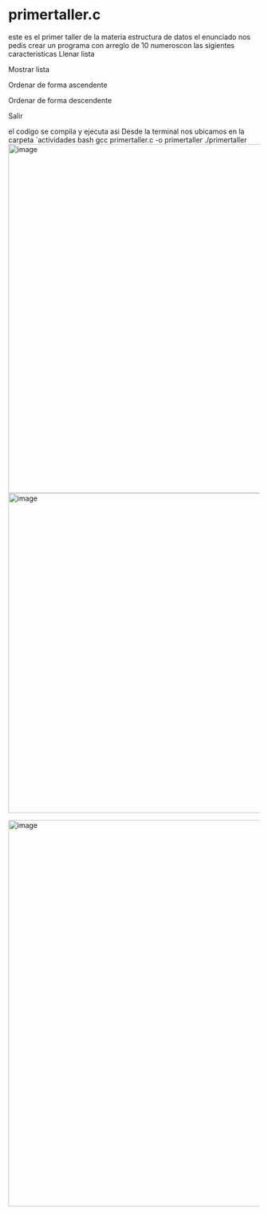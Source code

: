 # primertaller.c
este es el primer taller  de la materia estructura de datos  el enunciado nos pedis crear un programa con arreglo de 10 numeroscon las sigientes caracteristicas 
Llenar lista

Mostrar lista

Ordenar de forma ascendente

Ordenar de forma descendente

Salir


el codigo se compila y ejecuta asi 
Desde la terminal nos ubicamos en  la carpeta `actividades
bash
gcc primertaller.c -o primertaller
./primertaller  
<img width="1217" height="698" alt="image" src="https://github.com/user-attachments/assets/55260fef-edb6-477c-aed7-ca2c589db492" />
<img width="872" height="640" alt="image" src="https://github.com/user-attachments/assets/8cfa59f1-64fa-401e-913d-e45f17690231" />

<img width="1253" height="773" alt="image" src="https://github.com/user-attachments/assets/98fd4aec-0150-43b1-bde9-be8973304a50" />
